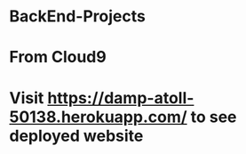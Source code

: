 # BackEnd-Projects
# From Cloud9
# Visit https://damp-atoll-50138.herokuapp.com/ to see deployed website
